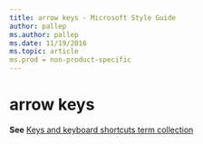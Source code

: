 ```yaml
---
title: arrow keys - Microsoft Style Guide
author: pallep
ms.author: pallep
ms.date: 11/19/2016
ms.topic: article
ms.prod = non-product-specific
---
```


# arrow keys

**See** [Keys and keyboard shortcuts term collection](/style-guide/a-z-word-list-term-collections/term-collections/keys-keyboard-shortcuts)
